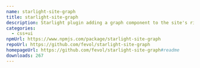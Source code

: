 ```yaml
---
name: starlight-site-graph
title: starlight-site-graph
description: Starlight plugin adding a graph component to the site's right-sidebar
categories:
  - css+ui
npmUrl: https://www.npmjs.com/package/starlight-site-graph
repoUrl: https://github.com/fevol/starlight-site-graph
homepageUrl: https://github.com/fevol/starlight-site-graph#readme
downloads: 267
---
```

